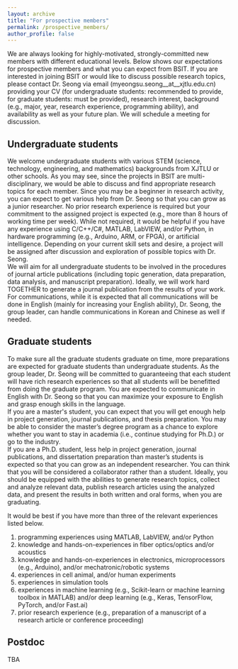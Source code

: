 ```yaml
---
layout: archive
title: "For prospective members"
permalink: /prospective_members/
author_profile: false
---
```


We are always looking for highly-motivated, strongly-committed new members with different educational levels. Below shows our expectations for prospective members and what you can expect from BSIT. If you are interested in joining BSIT or would like to discuss possible research topics, please contact Dr. Seong via email (myeongsu.seong__at__xjtlu.edu.cn) providing your CV (for undergraduate students: recommended to provide, for graduate students: must be provided), research interest, background (e.g., major, year, research experience, programming ability), and availability as well as your future plan. We will schedule a meeting for discussion.


Undergraduate students
------
We welcome undergraduate students with various STEM (science, technology, engineering, and mathematics) backgrounds from XJTLU or other schools. As you may see, since the projects in BSIT are multi-disciplinary, we would be able to discuss and find appropriate research topics for each member. Since you may be a beginner in research activity, you can expect to get various help from Dr. Seong so that you can grow as a junior researcher. No prior research experience is required but your commitment to the assigned project is expected (e.g., more than 8 hours of working time per week). While not required, it would be helpful if you have any experience using C/C++/C#, MATLAB, LabVIEW, and/or Python, in hardware programming (e.g., Arduino, ARM, or FPGA), or artificial intelligence. Depending on your current skill sets and desire, a project will be assigned after discussion and exploration of possible topics with Dr. Seong.  
We will aim for all undergraduate students to be involved in the procedures of journal article publications (including topic generation, data preparation, data analysis, and manuscript preparation). Ideally, we will work hard TOGETHER to generate a journal publication from the results of your work.  
For communications, while it is expected that all communications will be done in English (mainly for increasing your English ability), Dr. Seong, the group leader, can handle communications in Korean and Chinese as well if needed.


Graduate students
------
To make sure all the graduate students graduate on time, more preparations are expected for graduate students than undergraduate students. As the group leader, Dr. Seong will be committed to guaranteeing that each student will have rich research experiences so that all students will be benefitted from doing the graduate program. You are expected to communicate in English with Dr. Seong so that you can maximize your exposure to English and grasp enough skills in the language.   
If you are a master's student, you can expect that you will get enough help in project generation, journal publications, and thesis preparation. You may be able to consider the master’s degree program as a chance to explore whether you want to stay in academia (i.e., continue studying for Ph.D.) or go to the industry.  
If you are a Ph.D. student, less help in project generation, journal publications, and dissertation preparation than master’s students is expected so that you can grow as an independent researcher. You can think that you will be considered a collaborator rather than a student. Ideally, you should be equipped with the abilities to generate research topics, collect and analyze relevant data, publish research articles using the analyzed data, and present the results in both written and oral forms, when you are graduating.  

It would be best if you have more than three of the relevant experiences listed below.  

1. programming experiences using MATLAB, LabVIEW, and/or Python
1. knowledge and hands-on-experiences in fiber optics/optics and/or acoustics
1. knowledge and hands-on-experiences in electronics, microprocessors (e.g., Arduino), and/or mechatronic/robotic systems
1. experiences in cell animal, and/or human experiments
1. experiences in simulation tools
1. experiences in machine learning (e.g., Scikit-learn or machine learning toolbox in MATLAB) and/or deep learning (e.g., Keras, TensorFlow, PyTorch, and/or Fast.ai)
1. prior research experience (e.g., preparation of a manuscript of a research article or conference proceeding)


Postdoc
------
TBA

